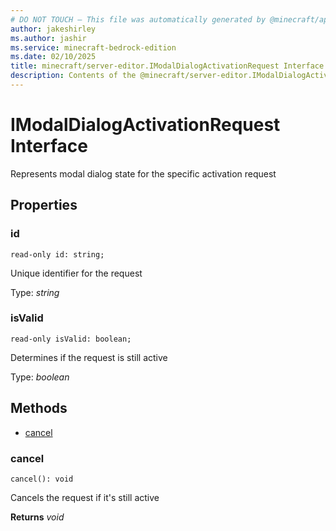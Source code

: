 ```yaml
---
# DO NOT TOUCH — This file was automatically generated by @minecraft/api-docs-generator, to report problems file an issue at https://github.com/Mojang/minecraft-scripting-libraries
author: jakeshirley
ms.author: jashir
ms.service: minecraft-bedrock-edition
ms.date: 02/10/2025
title: minecraft/server-editor.IModalDialogActivationRequest Interface
description: Contents of the @minecraft/server-editor.IModalDialogActivationRequest class.
---
```

# IModalDialogActivationRequest Interface

Represents modal dialog state for the specific activation request

## Properties

### **id**
`read-only id: string;`

Unique identifier for the request

Type: *string*

### **isValid**
`read-only isValid: boolean;`

Determines if the request is still active

Type: *boolean*

## Methods
- [cancel](#cancel)

### **cancel**
`
cancel(): void
`

Cancels the request if it's still active

**Returns** *void*
